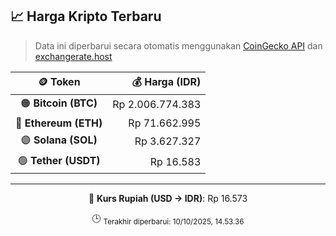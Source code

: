 

<!-- HARGA_KRIPTO -->
## 📈 Harga Kripto Terbaru

> Data ini diperbarui secara otomatis menggunakan [CoinGecko API](https://www.coingecko.com/) dan [exchangerate.host](https://exchangerate.host/)

<div align="center">

| 🪙 Token | 💰 Harga (IDR) |
|:------:|---------------:|
| 🟠 **Bitcoin (BTC)**   | Rp 2.006.774.383 |
| 🔵 **Ethereum (ETH)**  | Rp 71.662.995 |
| 🟣 **Solana (SOL)**    | Rp 3.627.327 |
| 🟢 **Tether (USDT)**   | Rp 16.583 |

---

💱 **Kurs Rupiah (USD → IDR)**: Rp 16.573

🕒 <sub>Terakhir diperbarui: 10/10/2025, 14.53.36</sub>

</div>
<!-- /HARGA_KRIPTO -->